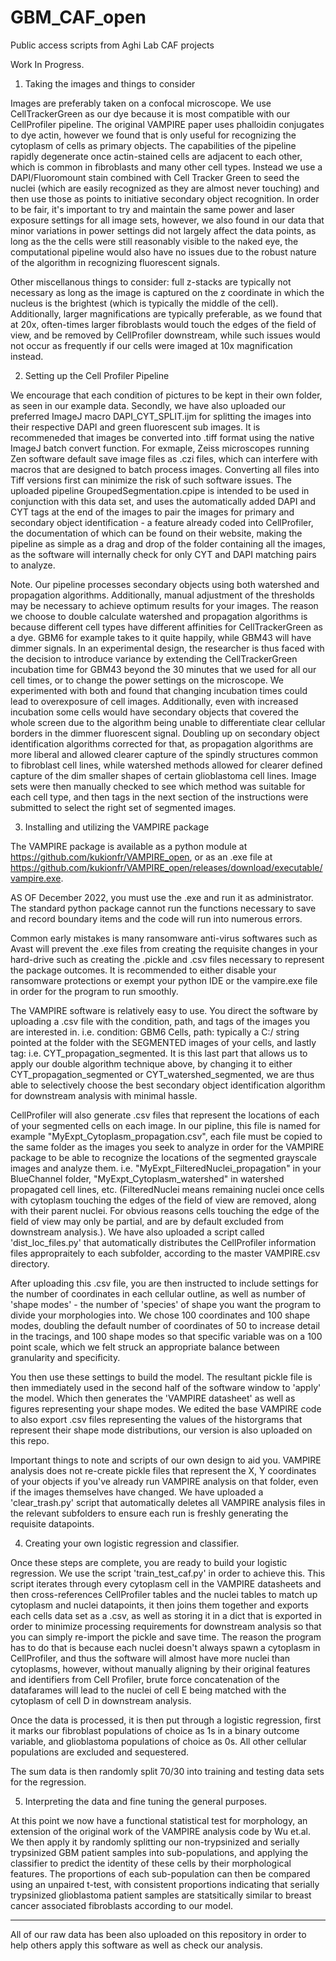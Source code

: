 # GBM_CAF_open
Public access scripts from Aghi Lab CAF projects


Work In Progress.

1. Taking the images and things to consider

Images are preferably taken on a confocal microscope. We use CellTrackerGreen as our dye because it is most compatible with our CellProfiler pipeline. The original VAMPIRE paper uses phalloidin conjugates to dye actin, however we found that is only useful for recognizing the cytoplasm of cells as primary objects. The capabilities of the pipeline rapidly degenerate once actin-stained cells are adjacent to each other, which is common in fibroblasts and many other cell types. Instead we use a DAPI/Fluoromount stain combined with Cell Tracker Green to seed the nuclei (which are easily recognized as they are almost never touching) and then use those as points to initiative secondary object recognition. In order to be fair, it's important to try and maintain the same power and laser exposure settings for all image sets, however, we also found in our data that minor variations in power settings did not largely affect the data points, as long as the the cells were still reasonably visible to the naked eye, the computational pipeline would also have no issues due to the robust nature of the algorithm in recognizing fluorescent signals. 

Other miscellanous things to consider: full z-stacks are typically not necessary as long as the image is captured on the z coordinate in which the nucleus is the brightest (which is typically the middle of the cell). Additionally, larger magnifications are typically preferable, as we found that at 20x, often-times larger fibroblasts would touch the edges of the field of view, and be removed by CellProfiler downstream, while such issues would not occur as frequently if our cells were imaged at 10x magnification instead. 

2. Setting up the Cell Profiler Pipeline

We encourage that each condition of pictures to be kept in their own folder, as seen in our example data. Secondly, we have also uploaded our preferred ImageJ macro DAPI_CYT_SPLIT.ijm for splitting the images into their respective DAPI and green fluorescent sub images. It is recommeneded that images be converted into .tiff format using the native ImageJ batch convert function. For exmaple, Zeiss microscopes running Zen software default save image files as .czi files, which can interfere with macros that are designed to batch process images. Converting all files into Tiff versions first can minimize the risk of such software issues. The uploaded pipeline GroupedSegmentation.cpipe is intended to be used in conjunction with this data set, and uses the automatically added DAPI and CYT tags at the end of the images to pair the images for primary and secondary object identification - a feature already coded into CellProfiler, the documentation of which can be found on their website, making the pipeline as simple as a drag and drop of the folder containing all the images, as the software will internally check for only CYT and DAPI matching pairs to analyze. 

Note. Our pipeline processes secondary objects using both watershed and propagation algorithms. Additionally, manual adjustment of the thresholds may be necessary to achieve optimum results for your images. The reason we choose to double calculate watershed and propagation algorithms is because different cell types have different affinities for CellTrackerGreen as a dye. GBM6 for example takes to it quite happily, while GBM43 will have dimmer signals. In an experimental design, the researcher is thus faced with the decision to introduce variance by extending the CellTrackerGreen incubation time for GBM43 beyond the 30 minutes that we used for all our cell times, or to change the power settings on the microscope. We experimented with both and found that changing incubation times could lead to overexposure of cell images. Additionally, even with increased incubation some cells would have secondary objects that covered the whole screen due to the algorithm being unable to differentiate clear cellular borders in the dimmer fluorescent signal. Doubling up on secondary object identification algorithms corrected for that, as propagation algorithms are more liberal and allowed clearer capture of the spindly structures common to fibroblast cell lines, while watershed methods allowed for clearer defined capture of the dim smaller shapes of certain glioblastoma cell lines. Image sets were then manually checked to see which method was suitable for each cell type, and then tags in the next section of the instructions were submitted to select the right set of segmented images. 

3. Installing and utilizing the VAMPIRE package

The VAMPIRE package is available as a python module at https://github.com/kukionfr/VAMPIRE_open, or as an .exe file at https://github.com/kukionfr/VAMPIRE_open/releases/download/executable/vampire.exe.

AS OF December 2022, you must use the .exe and run it as administrator. The standard python package cannot run the functions necessary to save and record boundary items and the code will run into numerous errors. 

Common early mistakes is many ransomware anti-virus softwares such as Avast will prevent the .exe files from creating the requisite changes in your hard-drive such as creating the .pickle and .csv files necessary to represent the package outcomes. It is recommended to either disable your ransomware protections or exempt your python IDE or the vampire.exe file in order for the program to run smoothly. 

The VAMPIRE software is relatively easy to use. You direct the software by uploading a .csv file with the condition, path, and tags of the images you are interested in. i.e. condition: GBM6 Cells, path: typically a C:/ string pointed at the folder with the SEGMENTED images of your cells, and lastly tag: i.e. CYT_propagation_segmented. It is this last part that allows us to apply our double algorithm technique above, by changing it to either CYT_propagation_segmented or CYT_watershed_segmented, we are thus able to selectively choose the best secondary object identification algorithm for downstream analysis with minimal hassle. 

CellProfiler will also generate .csv files that represent the locations of each of your segmented cells on each image. In our pipline, this file is named for example "MyExpt_Cytoplasm_propagation.csv", each file must be copied to the same folder as the images you seek to analyze in order for the VAMPIRE package to be able to recognize the locations of the segmented grayscale images and analyze them. i.e. "MyExpt_FilteredNuclei_propagation" in your BlueChannel folder, "MyExpt_Cytoplasm_watershed" in watershed propagated cell lines, etc. (FilteredNuclei means remaining nuclei once cells with cytoplasm touching the edges of the field of view are removed, along with their parent nuclei. For obvious reasons cells touching the edge of the field of view may only be partial, and are by default excluded from downstream analysis.). We have also uploaded a script called 'dist_loc_files.py' that automatically distributes the CellProfiler information files appropraitely to each subfolder, according to the master VAMPIRE.csv directory. 

After uploading this .csv file, you are then instructed to include settings for the number of coordinates in each cellular outline, as well as number of 'shape modes' - the number of 'species' of shape you want the program to divide your morphologies into. We chose 100 coordinates and 100 shape modes, doubling the default number of coordinates of 50 to increase detail in the tracings, and 100 shape modes so that specific variable was on a 100 point scale, which we felt struck an appropriate balance between granularity and specificity. 

You then use these settings to build the model. The resultant pickle file is then immediately used in the second half of the software window to 'apply' the model. Which then generates the 'VAMPIRE datasheet' as well as figures representing your shape modes. We edited the base VAMPIRE code to also export .csv files representing the values of the historgrams that represent their shape mode distributions, our version is also uploaded on this repo.

Important things to note and scripts of our own design to aid you. VAMPIRE analysis does not re-create pickle files that represent the X, Y coordinates of your objects if you've already run VAMPIRE analysis on that folder, even if the images themselves have changed. We have uploaded a 'clear_trash.py' script that automatically deletes all VAMPIRE analysis files in the relevant subfolders to ensure each run is freshly generating the requisite datapoints. 


4. Creating your own logistic regression and classifier.

Once these steps are complete, you are ready to build your logistic regression. We use the script 'train_test_caf.py' in order to achieve this. This script iterates through every cytoplasm cell in the VAMPIRE datasheets and then cross-references CellProfiler tables and the nuclei tables to match up cytoplasm and nuclei datapoints, it then joins them together and exports each cells data set as a .csv, as well as storing it in a dict that is exported in order to minimize processing requirements for downstream analysis so that you can simply re-import the pickle and save time. The reason the program has to do that is because each nuclei doesn't always spawn a cytoplasm in CellProfiler, and thus the software will almost have more nuclei than cytoplasms, however, without manually aligning by their original features and identifiers from Cell Profiler, brute force concatenation of the datafarames will lead to the nuclei of cell E being matched with the cytoplasm of cell D in downstream analysis. 

Once the data is processed, it is then put through a logistic regression, first it marks our fibroblast populations of choice as 1s in a binary outcome variable, and glioblastoma populations of choice as 0s. All other cellular populations are excluded and sequestered. 

The sum data is then randomly split 70/30 into training and testing data sets for the regression. 

5. Interpreting the data and fine tuning the general purposes. 

At this point we now have a functional statistical test for morphology, an extension of the original work of the VAMPIRE analysis code by Wu et.al. We then apply it by randomly splitting our non-trypsinized and serially trypsinized GBM patient samples into sub-populations, and applying the classifier to predict the identity of these cells by their morphological features. The proportions of each sub-population can then be compared using an unpaired t-test, with consistent proportions indicating that serially trypsinized glioblastoma patient samples are statsitically similar to breast cancer associated fibroblasts according to our model. 


***

All of our raw data has been also uploaded on this repository in order to help others apply this software as well as check our analysis. 
